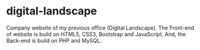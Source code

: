 # digital-landscape

Company website of my previous office (Digital Landscape). The Front-end of website is build on HTML5, CSS3, Bootstrap and JavaScript. And, the Back-end is build on PHP and MySQL.
